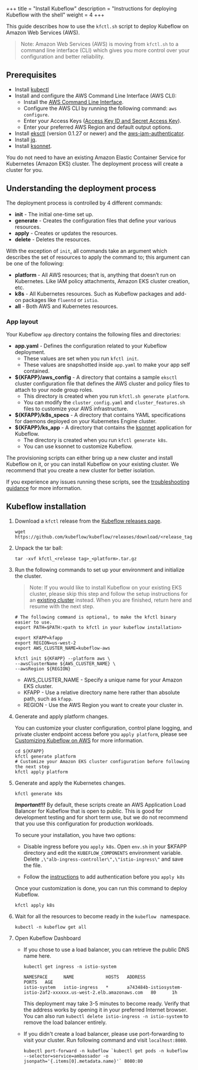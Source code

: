 +++
title = "Install Kubeflow"
description = "Instructions for deploying Kubeflow with the shell"
weight = 4
+++

This guide describes how to use the `kfctl.sh` script to
deploy Kubeflow on Amazon Web Services (AWS).

> Note: Amazon Web Services (AWS) is moving from `kfctl.sh` to a command line interface (CLI) which gives you more control over your configuration and better reliability.


## Prerequisites

* Install [kubectl](https://kubernetes.io/docs/tasks/tools/install-kubectl/#install-kubectl)
* Install and configure the AWS Command Line Interface (AWS CLI):
    * Install the [AWS Command Line Interface](https://docs.aws.amazon.com/cli/latest/userguide/cli-chap-install.html).
    * Configure the AWS CLI by running the following command: `aws configure`.
    * Enter your Access Keys ([Access Key ID and Secret Access Key](https://docs.aws.amazon.com/general/latest/gr/aws-sec-cred-types.html#access-keys-and-secret-access-keys)).
    * Enter your preferred AWS Region and default output options.
* Install [eksctl](https://github.com/weaveworks/eksctl) (version 0.1.27 or newer) and the [aws-iam-authenticator](https://docs.aws.amazon.com/eks/latest/userguide/install-aws-iam-authenticator.html).
* Install [jq](https://stedolan.github.io/jq/download/).
* Install [ksonnet](https://github.com/ksonnet/ksonnet).

You do not need to have an existing Amazon Elastic Container Service for Kubernetes (Amazon EKS) cluster. The deployment process will create a cluster for you.


## Understanding the deployment process

The deployment process is controlled by 4 different commands:

* **init** - The initial one-time set up.
* **generate** - Creates the configuration files that define your various resources.
* **apply** - Creates or updates the resources.
* **delete** - Deletes the resources.

With the exception of `init`, all commands take an argument which describes the set of resources to apply the command to; this argument can be one of the following:

* **platform** - All AWS resources; that is, anything that doesn’t run on Kubernetes. Like IAM policy attachments, Amazon EKS cluster creation, etc.
* **k8s** - All Kubernetes resources. Such as Kubeflow packages and add-on packages like `fluentd` or `istio`.
* **all** - Both AWS and Kubernetes resources.

### App layout

Your Kubeflow `app` directory contains the following files and directories:

* **app.yaml** - Defines the configuration related to your Kubeflow deployment.
    * These values are set when you run `kfctl init`.
    * These values are snapshotted inside `app.yaml` to make your app self contained.
* **${KFAPP}/aws_config** - A directory that contains a sample `eksctl` cluster configuration file that defines the AWS cluster and policy files to attach to your node group roles.
    * This directory is created when you run `kfctl.sh generate platform`.
    * You can modify the `cluster_config.yaml` and `cluster_features.sh` files to customize your AWS infrastructure.
* **${KFAPP}/k8s_specs** - A directory that contains YAML specifications for daemons deployed on your Kubernetes Engine cluster.
* **${KFAPP}/ks_app** - A directory that contains the [ksonnet](https://ksonnet.io/) application for Kubeflow.
    * The directory is created when you run `kfctl generate k8s`.
    * You can use ksonnet to customize Kubeflow.


The provisioning scripts can either bring up a new cluster and install Kubeflow on it, or you can install Kubeflow on your existing cluster. We recommend that you create a new cluster for better isolation.

If you experience any issues running these scripts, see the [troubleshooting guidance](/docs/aws/troubleshooting-aws) for more information.


## Kubeflow installation

1. Download a ```kfctl``` release from the [Kubeflow releases page](https://github.com/kubeflow/kubeflow/releases/).

    ```shell
    wget https://github.com/kubeflow/kubeflow/releases/download/<release_tag>/kfctl_<release_tag>_<platform>.tar.gz
    ```
1. Unpack the tar ball:

    ```
    tar -xvf kfctl_<release tag>_<platform>.tar.gz
    ```

1. Run the following commands to set up your environment and initialize the cluster.

    > Note: If you would like to install Kubeflow on your existing EKS cluster, please skip this step
    > and follow the setup instructions for an [existing cluster](/docs/aws/deploy/existing-cluster) instead.
    > When you are finished, return here and resume with the next step.


    ```shell
    # The following command is optional, to make the kfctl binary easier to use.
    export PATH=$PATH:<path to kfctl in your kubeflow installation>
    
    export KFAPP=kfapp
    export REGION=us-west-2
    export AWS_CLUSTER_NAME=kubeflow-aws

    kfctl init ${KFAPP} --platform aws \
    --awsClusterName ${AWS_CLUSTER_NAME} \
    --awsRegion ${REGION}
    ```


    * AWS_CLUSTER_NAME - Specify a unique name for your Amazon EKS cluster.
    * KFAPP - Use a relative directory name here rather than absolute path, such as `kfapp`.
    * REGION - Use the AWS Region you want to create your cluster in.

1. Generate and apply platform changes.

    You can customize your cluster configuration, control plane logging, and private cluster endpoint access before you `apply platform`, please see [Customizing Kubeflow on AWS](/docs/aws/customizing-aws) for more information.

    ```shell
    cd ${KFAPP}
    kfctl generate platform
    # Customize your Amazon EKS cluster configuration before following the next step
    kfctl apply platform
    ```

1. Generate and apply the Kubernetes changes.

    ```shell
    kfctl generate k8s
    ```

    __*Important!!!*__ By default, these scripts create an AWS Application Load Balancer for Kubeflow that is open to public. This is good for development testing and for short term use, but we do not recommend that you use this configuration for production workloads.

    To secure your installation, you have two options:

    * Disable ingress before you `apply k8s`. Open `env.sh` in your $KFAPP directory and edit the `KUBEFLOW_COMPONENTS` environment variable. Delete `,\"alb-ingress-controller\",\"istio-ingress\"` and save the file.

    * Follow the [instructions](/docs/aws/authentication) to add authentication before you `apply k8s`

    Once your customization is done, you can run this command to deploy Kubeflow.
    ```shell
    kfctl apply k8s
    ```

1. Wait for all the resources to become ready in the `kubeflow ` namespace.
    ```
    kubectl -n kubeflow get all
    ```

1. Open Kubeflow Dashboard
    * If you chose to use a load balancer, you can retrieve the public DNS name here.

        ```shell
        kubectl get ingress -n istio-system

        NAMESPACE      NAME            HOSTS   ADDRESS                                                             PORTS   AGE
        istio-system   istio-ingress   *       a743484b-istiosystem-istio-2af2-xxxxxx.us-west-2.elb.amazonaws.com   80      1h
        ```

        This deployment may take 3-5 minutes to become ready. Verify that the address works by opening it in your preferred Internet browser. You can also run `kubectl delete istio-ingress -n istio-system` to remove the load balancer entirely.

    * If you didn't create a load balancer, please use port-forwarding to visit your cluster. Run following command and visit `localhost:8080`.

        ```shell
        kubectl port-forward -n kubeflow `kubectl get pods -n kubeflow --selector=service=ambassador -o jsonpath='{.items[0].metadata.name}'` 8080:80
        ```
